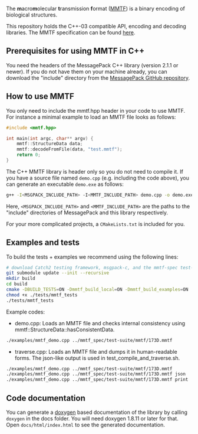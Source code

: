 
The <b>m</b>acro<b>m</b>olecular <b>t</b>ransmission <b>f</b>ormat
([MMTF](http://mmtf.rcsb.org)) is a binary encoding of biological structures.

This repository holds the C++-03 compatible API, encoding and decoding
libraries. The MMTF specification can be found
[here](https://github.com/rcsb/mmtf/blob/HEAD/spec.md/).

## Prerequisites for using MMTF in C++

You need the headers of the MessagePack C++ library (version 2.1.1 or newer).
If you do not have them on your machine already, you can download the "include"
directory from the
[MessagePack GitHub repository](https://github.com/msgpack/msgpack-c).

## How to use MMTF

You only need to include the mmtf.hpp header in your code to use MMTF.
For instance a minimal example to load an MMTF file looks as follows:

```C
#include <mmtf.hpp>

int main(int argc, char** argv) {
    mmtf::StructureData data;
    mmtf::decodeFromFile(data, "test.mmtf");
    return 0;
}
```

The C++ MMTF library is header only so you do not need to compile it. If you
have a source file named `demo.cpp` (e.g. including the code above), you can
generate an executable `demo.exe` as follows:

```bash
g++ -I<MSGPACK_INCLUDE_PATH> -I<MMTF_INCLUDE_PATH> demo.cpp -o demo.exe
```

Here, `<MSGPACK_INCLUDE_PATH>` and `<MMTF_INCLUDE_PATH>` are the paths to the
"include" directories of MessagePack and this library respectively.

For your more complicated projects, a `CMakeLists.txt` is included for you.

## Examples and tests

To build the tests + examples we recommend using the following lines:

```bash
# download Catch2 testing framework, msgpack-c, and the mmtf-spec test-dataset
git submodule update --init --recursive
mkdir build
cd build
cmake -DBUILD_TESTS=ON -Dmmtf_build_local=ON -Dmmtf_build_examples=ON ..
chmod +x ./tests/mmtf_tests
./tests/mmtf_tests
```

Example codes:
- demo.cpp: Loads an MMTF file and checks internal consistency using
            mmtf::StructureData::hasConsistentData.
```bash
./examples/mmtf_demo.cpp ../mmtf_spec/test-suite/mmtf/173D.mmtf
```
- traverse.cpp: Loads an MMTF file and dumps it in human-readable forms.
                The json-like output is used in test_compile_and_traverse.sh.
```bash
./examples/mmtf_demo.cpp ../mmtf_spec/test-suite/mmtf/173D.mmtf
./examples/mmtf_demo.cpp ../mmtf_spec/test-suite/mmtf/173D.mmtf json
./examples/mmtf_demo.cpp ../mmtf_spec/test-suite/mmtf/173D.mmtf print
```

## Code documentation

You can generate a [doxygen](http://www.doxygen.org) based documentation of the
library by calling `doxygen` in the docs folder. You will need doxygen 1.8.11 or
later for that. Open `docs/html/index.html` to see the generated documentation.
